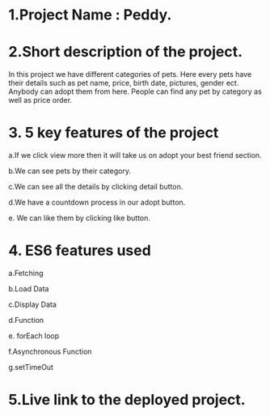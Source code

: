 # 1.Project Name : Peddy.

# 2.Short description of the project.
<p>In this project we have different categories of pets. Here every pets have their details such as pet name, price, birth date, pictures, gender ect. Anybody can adopt them from here. People can find any pet by category as well as price order. </p> 

# 3. 5 key features of the project
 <p>a.If we click view more then it will take us on adopt your best friend section.</p>
 <p>b.We can see pets by their category.</p>
 <p> c.We can see all the details by clicking detail button.</p>
 <p>d.We have a countdown process in our adopt button.</p>
 <p>e. We can like them by clicking like button.</p>

 # 4. ES6 features used
  <p>a.Fetching</p>
  <p>b.Load Data</p>
  <p>c.Display Data</p>
  <p> d.Function</p>
  <p>e. forEach loop</p>
  <p>f.Asynchronous Function</p>
  <p>g.setTimeOut</p>

  # 5.Live link to the deployed project.